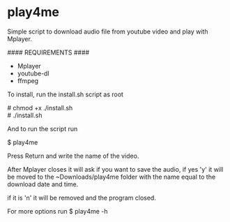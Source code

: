 <h1> play4me </h1>
Simple script to download audio file from youtube video and play with Mplayer.

\#\#\#\# REQUIREMENTS \#\#\#\#
- Mplayer
- youtube-dl
- ffmpeg

To install, run the install.sh script as root

\# chmod +x ./install.sh
<br >
\# ./install.sh

And to run the script run 

\$ play4me

Press Return and write the name of the video.

After Mplayer closes it will ask if you want to save the audio,
if yes 'y' it will be moved to the ~Downloads/play4me folder with the name equal to the download date and time.

if it is 'n' it will be removed and the program closed.

For more options run
\$ play4me -h
